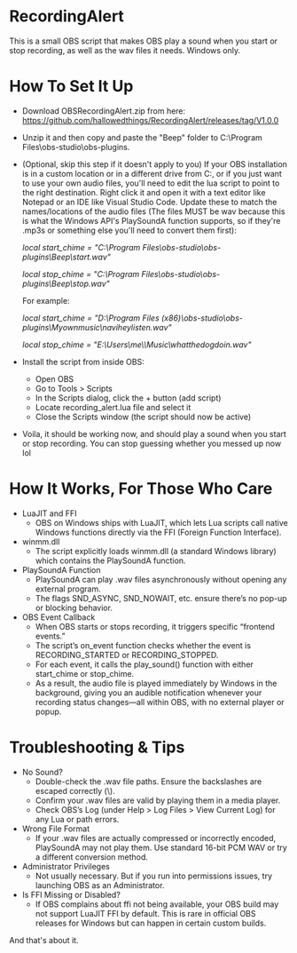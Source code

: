 # RecordingAlert
This is a small OBS script that makes OBS play a sound when you start or stop recording, as well as the wav files it needs. Windows only.

# How To Set It Up
- Download OBSRecordingAlert.zip from here: https://github.com/hallowedthings/RecordingAlert/releases/tag/V1.0.0
- Unzip it and then copy and paste the "Beep" folder to C:\Program Files\obs-studio\obs-plugins.
- (Optional, skip this step if it doesn't apply to you) If your OBS installation is in a custom location or in a different drive from C:, or if you just want to use your own audio files, you'll need to edit the lua script to point to the right destination. Right click it and open it with a text editor like Notepad or an IDE like Visual Studio Code. Update these to match the names/locations of the audio files (The files MUST be wav because this is what the Windows API's PlaySoundA function supports, so if they're .mp3s or something else you'll need to convert them first):

  _local start_chime = "C:\\Program Files\\obs-studio\\obs-plugins\\Beep\\start.wav"_
  
  _local stop_chime  = "C:\\Program Files\\obs-studio\\obs-plugins\\Beep\\stop.wav"_
  
  For example:
  
  _local start_chime = "D:\\Program Files (x86)\\obs-studio\\obs-plugins\\Myownmusic\\naviheylisten.wav"_
  
  _local stop_chime  = "E:\\Users\\me\\\Music\\whatthedogdoin.wav"_
  
- Install the script from inside OBS:
  - Open OBS
  - Go to Tools > Scripts
  - In the Scripts dialog, click the + button (add script)
  - Locate recording_alert.lua file and select it
  - Close the Scripts window (the script should now be active)
- Voila, it should be working now, and should play a sound when you start or stop recording. You can stop guessing whether you messed up now lol

# How It Works, For Those Who Care
- LuaJIT and FFI
  - OBS on Windows ships with LuaJIT, which lets Lua scripts call native Windows functions directly via the FFI (Foreign Function Interface).
- winmm.dll
  -	The script explicitly loads winmm.dll (a standard Windows library) which contains the PlaySoundA function.
- PlaySoundA Function
  - PlaySoundA can play .wav files asynchronously without opening any external program.
  - The flags SND_ASYNC, SND_NOWAIT, etc. ensure there’s no pop-up or blocking behavior.
- OBS Event Callback
  - When OBS starts or stops recording, it triggers specific “frontend events.”
  - The script’s on_event function checks whether the event is RECORDING_STARTED or RECORDING_STOPPED.
  - For each event, it calls the play_sound() function with either start_chime or stop_chime.
  - As a result, the audio file is played immediately by Windows in the background, giving you an audible notification whenever your recording status changes—all within OBS, with no external player or popup.

# Troubleshooting & Tips
- No Sound?
  - Double-check the .wav file paths. Ensure the backslashes are escaped correctly (\\).
  - Confirm your .wav files are valid by playing them in a media player.
  - Check OBS’s Log (under Help > Log Files > View Current Log) for any Lua or path errors.
- Wrong File Format
  - If your .wav files are actually compressed or incorrectly encoded, PlaySoundA may not play them. Use standard 16-bit PCM WAV or try a different conversion method.
- Administrator Privileges
  - Not usually necessary. But if you run into permissions issues, try launching OBS as an Administrator.
- Is FFI Missing or Disabled?
  - If OBS complains about ffi not being available, your OBS build may not support LuaJIT FFI by default. This is rare in official OBS releases for Windows but can happen in certain custom builds.

And that's about it.
